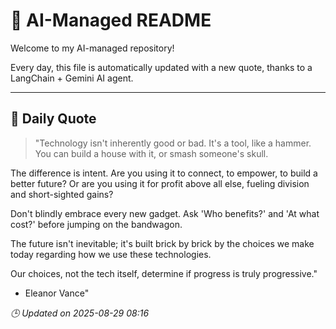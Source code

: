 # 🧠 AI-Managed README

Welcome to my AI-managed repository!

Every day, this file is automatically updated with a new quote, thanks to a LangChain + Gemini AI agent.

---

## 📅 Daily Quote

> "Technology isn't inherently good or bad. It's a tool, like a hammer. You can build a house with it, or smash someone's skull.

The difference is intent. Are you using it to connect, to empower, to build a better future? Or are you using it for profit above all else, fueling division and short-sighted gains?

Don't blindly embrace every new gadget. Ask 'Who benefits?' and 'At what cost?' before jumping on the bandwagon.

The future isn't inevitable; it's built brick by brick by the choices we make today regarding how we use these technologies.

Our choices, not the tech itself, determine if progress is truly progressive."
- Eleanor Vance"

*🕒 Updated on 2025-08-29 08:16*